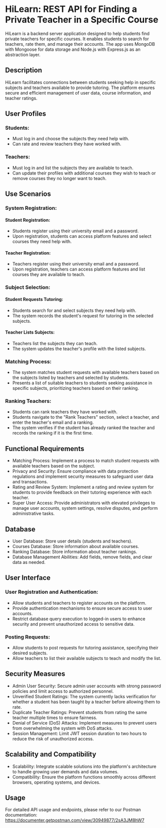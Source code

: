 # HiLearn: REST API for Finding a Private Teacher in a Specific Course

HiLearn is a backend server application designed to help students find private teachers for specific courses. It enables students to search for teachers, rate them, and manage their accounts. The app uses MongoDB with Mongoose for data storage and Node.js with Express.js as an abstraction layer.

## Description

HiLearn facilitates connections between students seeking help in specific subjects and teachers available to provide tutoring. The platform ensures secure and efficient management of user data, course information, and teacher ratings.

## User Profiles

### Students:

- Must log in and choose the subjects they need help with.
- Can rate and review teachers they have worked with.

### Teachers:

- Must log in and list the subjects they are available to teach.
- Can update their profiles with additional courses they wish to teach or remove courses they no longer want to teach.

## Use Scenarios

### System Registration:

#### Student Registration:

- Students register using their university email and a password.
- Upon registration, students can access platform features and select courses they need help with.

#### Teacher Registration:

- Teachers register using their university email and a password.
- Upon registration, teachers can access platform features and list courses they are available to teach.

### Subject Selection:

#### Student Requests Tutoring:

- Students search for and select subjects they need help with.
- The system records the student's request for tutoring in the selected subjects.

#### Teacher Lists Subjects:

- Teachers list the subjects they can teach.
- The system updates the teacher's profile with the listed subjects.

### Matching Process:

- The system matches student requests with available teachers based on the subjects listed by teachers and selected by students.
- Presents a list of suitable teachers to students seeking assistance in specific subjects, prioritizing teachers based on their ranking.

### Ranking Teachers:

- Students can rank teachers they have worked with.
- Students navigate to the "Rank Teachers" section, select a teacher, and enter the teacher's email and a ranking.
- The system verifies if the student has already ranked the teacher and records the ranking if it is the first time.

## Functional Requirements

- Matching Process: Implement a process to match student requests with available teachers based on the subject.
- Privacy and Security: Ensure compliance with data protection regulations and implement security measures to safeguard user data and transactions.
- Rating and Review System: Implement a rating and review system for students to provide feedback on their tutoring experience with each teacher.
- Super User Access: Provide administrators with elevated privileges to manage user accounts, system settings, resolve disputes, and perform administrative tasks.

## Database

- User Database: Store user details (students and teachers).
- Courses Database: Store information about available courses.
- Ranking Database: Store information about teacher rankings.
- Database Management Abilities: Add fields, remove fields, and clear data as needed.

## User Interface

### User Registration and Authentication:

- Allow students and teachers to register accounts on the platform.
- Provide authentication mechanisms to ensure secure access to user accounts.
- Restrict database query execution to logged-in users to enhance security and prevent unauthorized access to sensitive data.

### Posting Requests:

- Allow students to post requests for tutoring assistance, specifying their desired subjects.
- Allow teachers to list their available subjects to teach and modify the list.

## Security Measures

- Admin User Security: Secure admin user accounts with strong password policies and limit access to authorized personnel.
- Unverified Student Ratings: The system currently lacks verification for whether a student has been taught by a teacher before allowing them to rate.
- Duplicate Teacher Ratings: Prevent students from rating the same teacher multiple times to ensure fairness.
- Denial of Service (DoS) Attacks: Implement measures to prevent users from overwhelming the system with DoS attacks.
- Session Management: Limit JWT session duration to two hours to reduce the risk of unauthorized access.

## Scalability and Compatibility

- Scalability: Integrate scalable solutions into the platform's architecture to handle growing user demands and data volumes.
- Compatibility: Ensure the platform functions smoothly across different browsers, operating systems, and devices.

## Usage

For detailed API usage and endpoints, please refer to our Postman documentation: https://documenter.getpostman.com/view/30949877/2sA3JM8hW7
